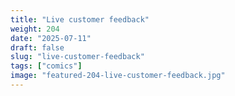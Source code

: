 ```yaml
---
title: "Live customer feedback"
weight: 204
date: "2025-07-11"
draft: false
slug: "live-customer-feedback"
tags: ["comics"]
image: "featured-204-live-customer-feedback.jpg"
---
```

